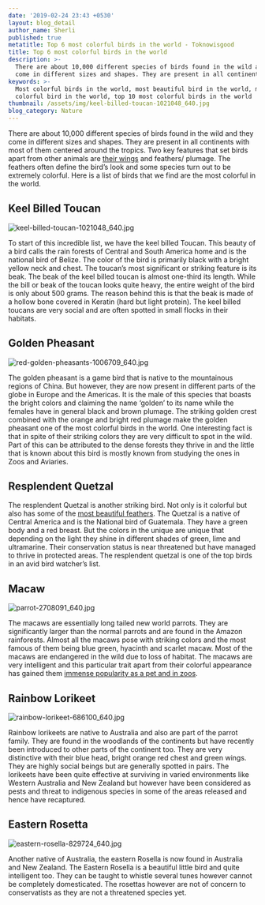 ```yaml
---
date: '2019-02-24 23:43 +0530'
layout: blog_detail
author_name: Sherli
published: true
metatitle: Top 6 most colorful birds in the world - Toknowisgood
title: Top 6 most colorful birds in the world
description: >-
  There are about 10,000 different species of birds found in the wild and they
  come in different sizes and shapes. They are present in all continents with...
keywords: >-
  Most colorful birds in the world, most beautiful bird in the world, most
  colorful bird in the world, top 10 most colorful birds in the world
thumbnail: /assets/img/keel-billed-toucan-1021048_640.jpg
blog_category: Nature
---
```

There are about 10,000 different species of birds found in the wild and they come in different sizes and shapes. They are present in all continents with most of them centered around the tropics. Two key features that set birds apart from other animals are [their wings](https://www.toknowisgood.com/2019/02/21/top-5-birds-with-the-longest-wingspan.html) and feathers/ plumage. The feathers often define the bird’s look and some species turn out to be extremely colorful. Here is a list of birds that we find are the most colorful in the world.

## Keel Billed Toucan
![keel-billed-toucan-1021048_640.jpg]({{site.baseurl}}/assets/img/keel-billed-toucan-1021048_640.jpg)


To start of this incredible list, we have the keel billed Toucan. This beauty of a bird calls the rain forests of Central and South America home and is the national bird of Belize. The color of the bird is primarily black with a bright yellow neck and chest. The toucan’s most significant or striking feature is its beak. The beak of the keel billed toucan is almost one-third its length. While the bill or beak of the toucan looks quite heavy, the entire weight of the bird is only about 500 grams. The reason behind this is that the beak is made of a hollow bone covered in Keratin (hard but light protein). The keel billed toucans are very social and are often spotted in small flocks in their habitats. 

## Golden Pheasant
![red-golden-pheasants-1006709_640.jpg]({{site.baseurl}}/assets/img/red-golden-pheasants-1006709_640.jpg)


The golden pheasant is a game bird that is native to the mountainous regions of China. But however, they are now present in different parts of the globe in Europe and the Americas. It is the male of this species that boasts the bright colors and claiming the name ‘golden’ to its name while the females have in general black and brown plumage. The striking golden crest combined with the orange and bright red plumage make the golden pheasant one of the most colorful birds in the world. One interesting fact is that in spite of their striking colors they are very difficult to spot in the wild. Part of this can be attributed to the dense forests they thrive in and the little that is known about this bird is mostly known from studying the ones in Zoos and Aviaries.

## Resplendent Quetzal

The resplendent Quetzal is another striking bird. Not only is it colorful but also has some of the [most beautiful feathers](https://www.toknowisgood.com/2018/10/30/top-6-birds-with-the-most-beautiful-feathers.html). The Quetzal is a native of Central America and is the National bird of Guatemala. They have a green body and a red breast. But the colors in the unique are unique that depending on the light they shine in different shades of green, lime and ultramarine. Their conservation status is near threatened but have managed to thrive in protected areas. The resplendent quetzal is one of the top birds in an avid bird watcher’s list.

## Macaw
![parrot-2708091_640.jpg]({{site.baseurl}}/assets/img/parrot-2708091_640.jpg)


The macaws are essentially long tailed new world parrots. They are significantly larger than the normal parrots and are found in the Amazon rainforests. Almost all the macaws pose with striking colors and the most famous of them being blue green, hyacinth and scarlet macaw. Most of the macaws are endangered in the wild due to loss of habitat. The macaws are very intelligent and this particular trait apart from their colorful appearance has gained them [immense popularity as a pet and in zoos](https://www.toknowisgood.com/2019/02/12/top-six-cutest-animals-in-the-world.html).

## Rainbow Lorikeet
![rainbow-lorikeet-686100_640.jpg]({{site.baseurl}}/assets/img/rainbow-lorikeet-686100_640.jpg)


Rainbow lorikeets are native to Australia and also are part of the parrot family. They are found in the woodlands of the continents but have recently been introduced to other parts of the continent too. They are very distinctive with their blue head, bright orange red chest and green wings. They are highly social beings but are generally spotted in pairs. The lorikeets have been quite effective at surviving in varied environments like Western Australia and New Zealand but however have been considered as pests and threat to indigenous species in some of the areas released and hence have recaptured. 

## Eastern Rosetta
![eastern-rosella-829724_640.jpg]({{site.baseurl}}/assets/img/eastern-rosella-829724_640.jpg)


Another native of Australia, the eastern Rosella is now found in Australia and New Zealand. The Eastern Rosella is a beautiful little bird and quite intelligent too. They can be taught to whistle several tunes however cannot be completely domesticated. The rosettas however are not of concern to conservatists as they are not a threatened species yet.

